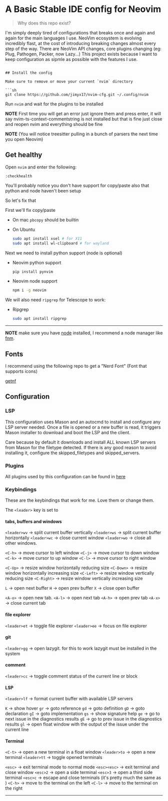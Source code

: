 # A Basic Stable IDE config for Neovim

> Why does this repo exist?

I'm simply deeply tired of configurations that breaks once and again and again for the main languages I use. 
NeoVim ecosystem is evolving incredibly flast, at the cost of introducing breaking changes almost every step of the way. 
There are NeoVim API changes, core plugins changing (eg: Plug, Pathogen, Packer, now Lazy...)
This project exists because I want to keep configuration as sipmle as possible with the features I use.

```

## Install the config

Make sure to remove or move your current `nvim` directory

```sh
git clone https://github.com/jimyx17/nvim-cfg.git ~/.config/nvim
```

Run `nvim` and wait for the plugins to be installed

**NOTE** First time you will get an error just ignore them and press enter, it will say nvim-ts-context-commentstring is not installed but that is fine just close and reopen nvim and everything should be fine  

**NOTE** (You will notice treesitter pulling in a bunch of parsers the next time you open Neovim)

## Get healthy

Open `nvim` and enter the following:

```
:checkhealth
```

You'll probably notice you don't have support for copy/paste also that python and node haven't been setup

So let's fix that

First we'll fix copy/paste

- On mac `pbcopy` should be builtin

- On Ubuntu

  ```sh
  sudo apt install xsel # for X11
  sudo apt install wl-clipboard # for wayland
  ```

Next we need to install python support (node is optional)

- Neovim python support

  ```sh
  pip install pynvim
  ```

- Neovim node support

  ```sh
  npm i -g neovim
  ```

We will also need `ripgrep` for Telescope to work:

- Ripgrep

  ```sh
  sudo apt install ripgrep
  ```

---

**NOTE** make sure you have [node](https://nodejs.org/en/) installed, I recommend a node manager like [fnm](https://github.com/Schniz/fnm).

## Fonts

I recommend using the following repo to get a "Nerd Font" (Font that supports icons)

[getnf](https://github.com/ronniedroid/getnf)

## Configuration

### LSP

This configuration uses Mason and an autocmd to install and configure any LSP server needed.
Once a file is opened or a new buffer is read, it triggers Mason installer to download and boot
the LSP and the client.

Care because by default it downloads and install ALL known LSP servers from Mason for the filetype detected.
If there is any good reason to avoid installing it, configure the skipped_filetypes and skipped_servers.

### Plugins

All plugins used by this configuration can be found in [here](https://github.com/jimyx17/nvim-cfg/blob/master/lua/user/plugins.lua)

### Keybindings

These are the keybindings that work for me. Love them or change them.

The `<leader>` key is set to ` `

#### tabs, buffers and windows

`<leader>wv` -> split current buffer vertically
`<leader>ws` -> split current buffer horizontally
`<leader>wc` -> close current window
`<leader>wo` -> close all other windows.

`<C-h>` -> move cursor to left window
`<C-j>` -> move cursor to down window
`<C-k>` -> move cursor to up window
`<C-l>` -> move cursor to right window

`<C-Up>`    -> resize window horizontally reducing size
`<C-Down>`  -> resize window horizontally increasing size
`<C-Left>`  -> resize window vertically reducing size
`<C-Right>` -> resize window vertically increasing size

`L` -> open next buffer
`H` -> open prev buffer
`X` -> close open buffer

`<A-o>` -> open new tab. 
`<A-l>` -> open next tab
`<A-h>` -> open prev tab
`<A-x>` -> close current tab

#### file explorer
`<leader>et` -> toggle file explorer
`<leader>ee` -> focus on file explorer

#### git
`<leader>gg` -> open lazygit. for this to work lazygit must be installed in the system

#### comment
`<leader>cc` -> toggle comment status of the current line or block

#### LSP
`<leader>lf` -> format current buffer with available LSP servers

`K` -> show hover
`gr` -> goto reference
`gd` -> goto definition
`gD` -> goto declaration
`gI` -> goto implementation
`gs` -> show signature help
`ge` -> go to next issue in the diagnostics results
`gE` -> go to prev issue in the diagnostics results
`gl` -> open float window with the output of the issue under the current line

#### Terminal

`<C-t>`       -> open a new terminal in a float window
`<leader>to`  -> open a new terminal
`<leader>tt`  -> toggle opened terminals

`<esc>`       -> exit terminal mode to normal mode
`<esc><esc>`  -> exit terminal and close window
`<esc>2`      -> open a side terminal
`<esc>3`      -> open a third side terminal
`<esc>c`      -> escape and close terminals (it's pretty much the same as <esc><esc>) 
`<C-h>`       -> move to the terminal on the left
`<C-l>`       -> move to the terminal on the right

---
